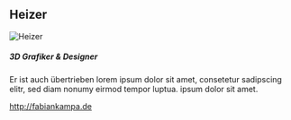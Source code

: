 ## Heizer


![Heizer](/heizer.png)

##### 3D Grafiker & Designer
Er ist auch übertrieben lorem ipsum dolor sit amet, consetetur sadipscing elitr, sed diam nonumy eirmod tempor luptua. ipsum dolor sit amet.

<http://fabiankampa.de>
